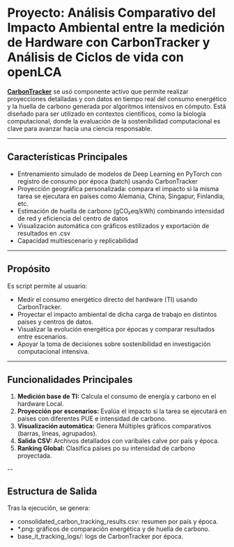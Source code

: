 # Proyecto: Análisis Comparativo del Impacto Ambiental entre la medición de Hardware con CarbonTracker y Análisis de Ciclos de vida con openLCA

**[CarbonTracker](https://github.com/lfwa/carbontracker)** se usó componente activo que permite realizar proyecciones detalladas y con datos en tiempo real del consumo energético y la huella de carbono generada por algoritmos intensivos en cómputo. Está diseñado para ser utilizado en contextos científicos, como la biología computacional, donde la evaluación de la sostenibilidad computacional es clave para avanzar hacia una ciencia responsable.

---

## Características Principales

- Entrenamiento simulado de modelos de Deep Learning en PyTorch con registro de consumo por época (batch) usando CarbonTracker
- Proyección geográfica personalizada: compara el impacto si la misma tarea se ejecutara en países como Alemania, China, Singapur, Finlandia, etc.
- Estimación de huella de carbono (gCO₂eq/kWh) combinando intensidad de red y eficiencia del centro de datos
- Visualización automática con gráficos estilizados y exportación de resultados en .csv
- Capacidad multiescenario y replicabilidad

---

## Propósito

Es script permite al usuario: 
- Medir el consumo energético directo del hardware (TI) usando CarbonTracker.
- Proyectar el impacto ambiental de dicha carga de trabajo en distintos paises y centros de datos.
- Visualizar la evolución energética por épocas y comparar resultados entre escenarios.
- Apoyar la toma de decisiones sobre sostenibilidad en investigación computacional intensiva.

---

## Funcionalidades Principales

1. **Medición base de TI:** Calcula el consumo de energía y carbono en el hardware Local.
2. **Proyección por escenarios:** Evalúa el impacto si la tarea se ejecutará en paises con diferentes PUE e intensidad de carbono.
3. **Visualización automática:** Genera Múltiples gráficos comparativos (barras, lineas, agrupados).
4. **Salida CSV:** Archivos detallados con varibales calve por país y época.
5. **Ranking Global:** Clasifica países po su intensidad de carbono proyectada.

--

## Estructura de Salida

Tras la ejecución, se genera: 
- consolidated_carbon_tracking_results.csv: resumen por país y época.
- *.png: gráficos de comparación energética y de huella de carbono.
- base_it_tracking_logs/: logs de CarbonTracker por época.

